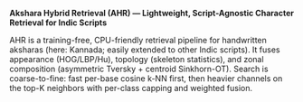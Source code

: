**Akshara Hybrid Retrieval (AHR) — Lightweight, Script-Agnostic Character Retrieval for Indic Scripts**

AHR is a training-free, CPU-friendly retrieval pipeline for handwritten aksharas (here: Kannada; easily extended to other Indic scripts). It fuses appearance (HOG/LBP/Hu), topology (skeleton statistics), and zonal composition (asymmetric Tversky + centroid Sinkhorn-OT). Search is coarse-to-fine: fast per-base cosine k-NN first, then heavier channels on the top-K neighbors with per-class capping and weighted fusion.
